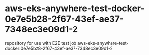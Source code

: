 # aws-eks-anywhere-test-docker-0e7e5b28-2f67-43ef-ae37-7348ec3e09d1-2
repository for use with E2E test job aws-eks-anywhere-test-docker:0e7e5b28-2f67-43ef-ae37-7348ec3e09d1-2
